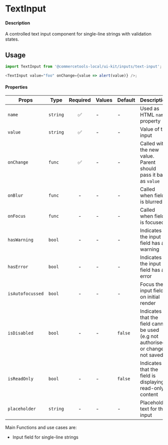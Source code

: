 # TextInput

#### Description

A controlled text input component for single-line strings with validation
states.

## Usage

```js
import TextInput from '@commercetools-local/ui-kit/inputs/text-input';

<TextInput value="foo" onChange={value => alert(value)} />;
```

#### Properties

| Props            | Type     | Required | Values | Default | Description                                                                        |
| ---------------- | -------- | :------: | ------ | ------- | ---------------------------------------------------------------------------------- |
| `name`           | `string` |    ✅    | -      | -       | Used as HTML `name` property                                                       |
| `value`          | `string` |    ✅    | -      | -       | Value of the input                                                                 |
| `onChange`       | `func`   |    ✅    | -      | -       | Called with the new value. Parent should pass it back as `value`                   |
| `onBlur`         | `func`   |    -     | -      | -       | Called when field is blurred                                                       |
| `onFocus`        | `func`   |    -     | -      | -       | Called when field is focused                                                       |
| `hasWarning`     | `bool`   |    -     | -      | -       | Indicates the input field has a warning                                            |
| `hasError`       | `bool`   |    -     | -      | -       | Indicates the input field has an error                                             |
| `isAutofocussed` | `bool`   |    -     | -      | -       | Focus the input field on initial render                                            |
| `isDisabled`     | `bool`   |    -     | -      | `false` | Indicates that the field cannot be used (e.g not authorised, or changes not saved) |
| `isReadOnly`     | `bool`   |    -     | -      | `false` | Indicates that the field is displaying read-only content                           |
| `placeholder`    | `string` |    -     | -      | -       | Placeholder text for the input                                                     |

Main Functions and use cases are:

* Input field for single-line strings
